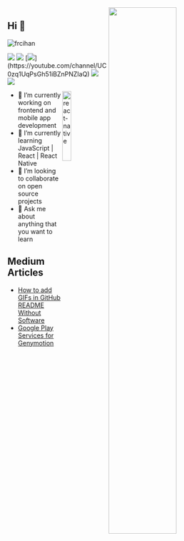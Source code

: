<img src="https://github-readme-stats.vercel.app/api?username=frcihan&show_icons=true&theme=tokyonight" align='right' width="55%">


## Hi 👋
<p align="left"> <img src="https://komarev.com/ghpvc/?username=frcihan" alt="frcihan" /> </p>

[![](https://img.shields.io/badge/linkedin-%230077B5.svg?&style=for-the-badge&logo=linkedin&logoColor=white)](https://www.linkedin.com/in/frcihan/)
[![](https://img.shields.io/badge/medium-%2312100E.svg?&style=for-the-badge&logo=medium&logoColor=white)](https://frcihan.medium.com/)
[![](https://img.shields.io/badge/youtube-%23FF0000.svg?&style=for-the-badge&logo=youtube&logoColor=white")](https://youtube.com/channel/UC0zq1UqPsGh51iBZnPNZIaQ)
[![](https://img.shields.io/badge/twitter-%231DA1F2.svg?&style=for-the-badge&logo=twitter&logoColor=white)](https://twitter.com/fcihan20)
[![](https://img.shields.io/badge/google%20play-%2300c853.svg?&style=for-the-badge&logo=google%20play&logoColor=white)](https://play.google.com/store/apps/dev?id=5063465632723503345)

<img src="./content_heart-react.gif" alt="react-native" width="20%" height="20%" align="right">

- 🔭 I’m currently working on frontend and mobile app development 
- 🌱 I’m currently learning JavaScript | React | React Native
- 👯 I’m looking to collaborate on open source projects
- 💬 Ask me about anything that you want to learn

## Medium Articles

- [How to add GIFs in GitHub README Without Software](https://frcihan.medium.com/how-to-add-gifs-in-github-readme-without-software-2536128a3dff)
- [Google Play Services for Genymotion](https://frcihan.medium.com/google-play-services-for-genymotion-7d7ff8a056e2)



<!--

**frcihan/frcihan** is a ✨ _special_ ✨ repository because its `README.md` (this file) appears on your GitHub profile.

Here are some ideas to get you started:

- 🔭 I’m currently working on programming languages
- 🌱 I’m currently learning JavaScript | React | React Native
- 👯 I’m looking to collaborate on open source projects
- 🤔 I’m looking for help with ...
- 💬 Ask me about anything
- 📫 How to reach me: Twitter(https://twitter.com/farukci20)
- 😄 Pronouns: ...
- ⚡ Fun fact: ...
-->
